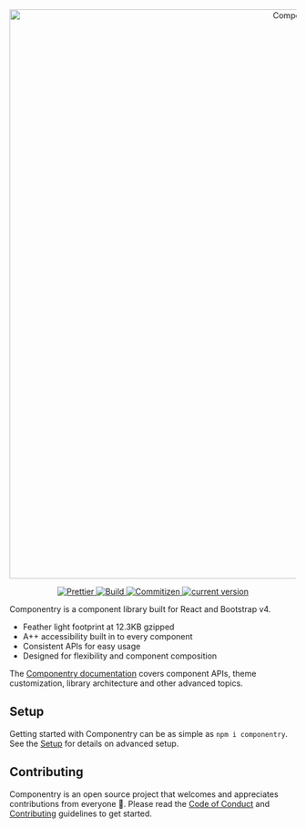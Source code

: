 <div align="center">
  <img
    width="1000"
    src="https://cdn.rawgit.com/crystal-ball/componentry/master/demo/media/Componentry.png"
    alt="Componentry"
  />
</div>

<p align="center">
  <a href="https://github.com/prettier/prettier">
    <img src="https://img.shields.io/badge/styled_with-prettier-ff69b4.svg" alt="Prettier">
  </a>
  <a href="https://travis-ci.org/crystal-ball/componentry">
    <img src="https://travis-ci.org/crystal-ball/componentry.svg?branch=master" alt="Build">
  </a>
  <a href="http://commitizen.github.io/cz-cli/">
    <img src="https://img.shields.io/badge/commitizen-friendly-brightgreen.svg" alt="Commitizen">
  </a>
  <a href="https://www.npmjs.com/package/componentry">
    <img src="https://img.shields.io/npm/v/componentry.svg?style=flat-square" alt="current version">
  </a>
</p>

Componentry is a component library built for React and Bootstrap v4.

* Feather light footprint at 12.3KB gzipped
* A++ accessibility built in to every component
* Consistent APIs for easy usage
* Designed for flexibility and component composition

The [Componentry documentation][documentation] covers component APIs, theme
customization, library architecture and other advanced topics.

## Setup

Getting started with Componentry can be as simple as `npm i componentry`. See
the [Setup][setup] for details on advanced setup.

## Contributing

Componentry is an open source project that welcomes and appreciates
contributions from everyone 🎉. Please read the [Code of Conduct][coc] and
[Contributing][] guidelines to get started.

<!-- Links -->

[documentation]: https://crystal-ball.github.io/componentry/
[setup]: https://crystal-ball.github.io/componentry/setup
[coc]: ./CODE_OF_CONDUCT.md
[contributing]: ./.github/CONTRIBUTING.md
